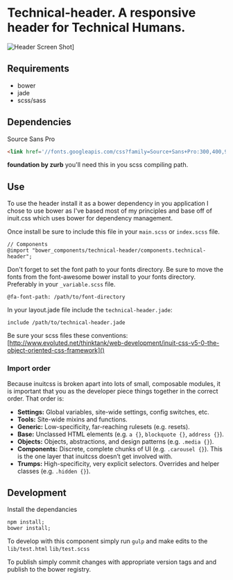 # Technical-header. A responsive header for Technical Humans.
![Header Screen Shot](https://cloud.githubusercontent.com/assets/5528612/5929652/a775f6c0-a63a-11e4-8c05-c0e05a9e17e8.png)]
## Requirements

 - bower
 - jade
 - scss/sass

## Dependencies
Source Sans Pro
```html
<link href='//fonts.googleapis.com/css?family=Source+Sans+Pro:300,400,900,400italic', rel='stylesheet', type='text/css'>
```
**foundation by zurb** you'll need this in you scss compiling path.

## Use
To use the header install it as a bower dependency in you application
I chose to use bower as I've based most of my principles and base off of inuit.css which uses bower for dependency management.

Once install be sure to include this file in your `main.scss` or `index.scss` file.

```
// Components
@import "bower_components/technical-header/components.technical-header";

```

Don't forget to set the font path to your fonts directory. Be sure to move the fonts from the font-awesome bower install to your fonts directory. Preferably in your `_variable.scss` file.

```
@fa-font-path: /path/to/font-directory
```

In your layout.jade file include the `technical-header.jade`:

```
include /path/to/technical-header.jade
```

Be sure your scss files these conventions:
[http://www.evoluted.net/thinktank/web-development/inuit-css-v5-0-the-object-oriented-css-framework]()

### Import order

Because inuitcss is broken apart into lots of small, composable modules, it is
important that you as the developer piece things together in the correct order.
That order is:

* **Settings:** Global variables, site-wide settings, config switches, etc.
* **Tools:** Site-wide mixins and functions.
* **Generic:** Low-specificity, far-reaching rulesets (e.g. resets).
* **Base:** Unclassed HTML elements (e.g. `a {}`, `blockquote {}`, `address {}`).
* **Objects:** Objects, abstractions, and design patterns (e.g. `.media {}`).
* **Components:** Discrete, complete chunks of UI (e.g. `.carousel {}`). This is the one layer that inuitcss doesn’t get involved with.
* **Trumps:** High-specificity, very explicit selectors. Overrides and helper
  classes (e.g. `.hidden {}`).

## Development
Install the dependancies

```
npm install;
bower install;
```

To develop with this component simply run `gulp` and make edits to the `lib/test.html` `lib/test.scss`

To publish simply commit changes with appropriate version tags and and publish to the bower registry.
